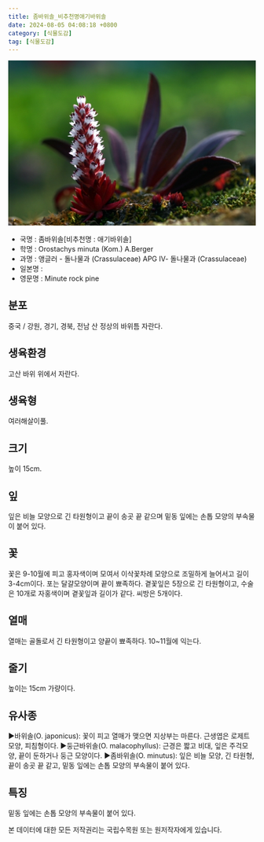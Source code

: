```yaml
---
title: 좀바위솔_비추천명애기바위솔
date: 2024-08-05 04:08:18 +0800
category: [식물도감]
tag: [식물도감]
---
```




![좀바위솔[비추천명 : 애기바위솔]](/assets/img/fileUpload/plants/basic/Crassulaceae/Orostachys/22981/22981_1_th2.jpg)
- 국명 : 좀바위솔[비추천명 : 애기바위솔]
- 학명 : Orostachys minuta (Kom.) A.Berger
- 과명 : 앵글러 - 돌나물과 (Crassulaceae) APG Ⅳ- 돌나물과 (Crassulaceae)
- 일본명 : 
- 영문명 : Minute rock pine


## 분포
중국 / 강원, 경기, 경북, 전남 산 정상의 바위틈 자란다.
## 생육환경
고산 바위 위에서 자란다.
## 생육형
여러해살이풀.
## 크기
높이 15cm.
## 잎
잎은 비늘 모양으로 긴 타원형이고 끝이 송곳 끝 같으며 밑동 잎에는 손톱 모양의 부속물이 붙어 있다.
## 꽃
꽃은 9-10월에 피고 홍자색이며 모여서 이삭꽃차례 모양으로 조밀하게 늘어서고 길이 3-4cm이다. 포는 달걀모양이며 끝이 뾰족하다. 곁꽃잎은 5장으로 긴 타원형이고, 수술은 10개로 자홍색이며 곁꽃잎과 길이가 같다. 씨방은 5개이다.
## 열매
열매는 골돌로서 긴 타원형이고 양끝이 뾰족하다. 10~11월에 익는다. 
## 줄기
높이는 15cm 가량이다.
## 유사종
▶바위솔(O. japonicus): 꽃이 피고 열매가 맺으면 지상부는 마른다. 근생엽은 로제트 모양, 피침형이다.
▶둥근바위솔(O. malacophyllus): 근경은 짧고 비대, 잎은 주걱모양, 끝이 둔하거나 둥근 모양이다.
▶좀바위솔(O. minutus): 잎은 비늘 모양, 긴 타원형, 끝이 송곳 끝 같고, 밑동 잎에는 손톱 모양의 부속물이 붙어 있다.
## 특징
밑동 잎에는 손톱 모양의 부속물이 붙어 있다.






본 데이터에 대한 모든 저작권리는 국립수목원 또는 원저작자에게 있습니다.
